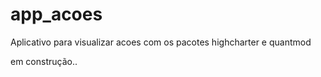 # app_acoes
Aplicativo para visualizar acoes com os pacotes highcharter e quantmod

em construção..
